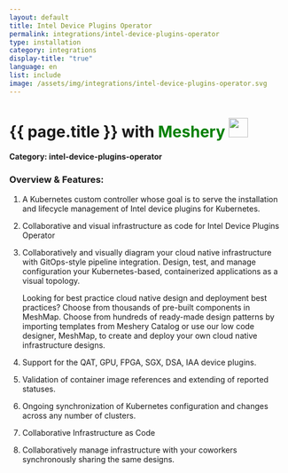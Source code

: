 ```yaml
---
layout: default
title: Intel Device Plugins Operator
permalink: integrations/intel-device-plugins-operator
type: installation
category: integrations
display-title: "true"
language: en
list: include
image: /assets/img/integrations/intel-device-plugins-operator.svg
---
```


<h1>{{ page.title }} with <span style="font-weight: bold; color: green;">Meshery</span> <img src="{{ page.image }}" style="width: 35px; height: 35px;" /></h1>


#### Category: intel-device-plugins-operator

### Overview & Features:
1. A Kubernetes custom controller whose goal is to serve the installation and lifecycle management of Intel device plugins for Kubernetes.

2. Collaborative and visual infrastructure as code for Intel Device Plugins Operator

4. 
    Collaboratively and visually diagram your cloud native infrastructure with GitOps-style pipeline integration. Design, test, and manage configuration your Kubernetes-based, containerized applications as a visual topology.



    Looking for best practice cloud native design and deployment best practices? Choose from thousands of pre-built components in MeshMap. Choose from hundreds of ready-made design patterns by importing templates from Meshery Catalog or use our low code designer, MeshMap, to create and deploy your own cloud native infrastructure designs.



5. Support for the QAT, GPU, FPGA, SGX, DSA, IAA device plugins.

6. Validation of container image references and extending of reported statuses.

7. Ongoing synchronization of Kubernetes configuration and changes across any number of clusters.

8. Collaborative Infrastructure as Code

9. Collaboratively manage infrastructure with your coworkers synchronously sharing the same designs.

